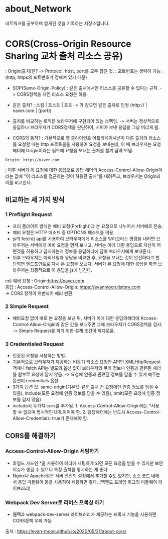 # about_Network
네트워크를 공부하며 알게된 것을 기록하는 저장소입니다.

# CORS(Cross-Origin Resource Sharing 교차 출처 리소스 공유)
: Origin(출처)란? -> Protocol, host, port를 모두 합친 것. 
: 포트번호는 생략이 가능. (http, https의 포트번호가 정해져 있기 때문)
- SOP(Same-Origin-Policy)
: 같은 출처에서만 리소스를 공유할 수 있다는 규칙. -> CORS정책을 지킨 리소스 요청은 허용.
- 같은 출처?
: 스킴 | 호스트 | 포트 -> 가 같으면 같은 출처로 인정 (http:// | naver.com | (port))
- 출처를 비교하는 로직은 브라우저에 구현되어 있는 스펙임. -> 서버는 정상적으로 응답하나 브라우저가 CORS정책을 판단하여, 서버가 보낸 응답을 그냥 버리게 됨.

- CORS의 동작?
: 기본적으로 웹 클라이언트 어플리케이셔션이 다른 출처의 리소스를 요청할 때는 http 프로토콜을 사용하여 요청을 보내는데, 이 때 브라우저는 요청 헤더에 Origin이라는 필드에 요청을 보내는 출처를 함꼐 담아 보냄.
``` 
Origin: https//naver.com
```
: 이후 서버가 이 요청에 대한 응답으로 응답 헤더의 Access-Control-Allow-Origin이라는 값에 "이 리소스를 접근하는 것이 허용된 출처"를 내려주고, 브라우저는 Origin과 이를 비교한다. 

## 비교하는 세 가지 방식
### 1 Preflight Request
- 프리 플라이트 방식은 예비 요청(Preflight)과 본 요청으로 나누어서 서버에로 전송.<br/>
- 예비 요청은 HTTP 메소드 중 OPTIONS 메소드를 이용<br/>
- js의 fetch() api를 사용하여 브라우저에게 리소스를 받아오라는 명령을 내리면 브라우저는 서버에게 예비 요청을 먼저 보내고, 서버는 이에 대한 응답으로 자신이 어떤것을 허용하고 금지하는지 정보를 응답헤더에 담아 브라우저에게 보내준다.<br/>
- 이후 브라우저는 예비요청과 응답을 비교한 후, 요청을 보내는 것이 안전하다고 판단되면 엔드포인트로 다시 본 요청을 보낸다. 서버가 본 요청에 대한 응답을 하면 브라우저는 최종적으로 이 응답을 js에 넘긴다.<br/>

ex) 
예비 요청 : Origin:https://naver.com <br/>
응답 : Access-Control-Allow-Origin: https://evanmoon.tistory.com <br/>
-> CORS 정책이 위반되어 에러 반환.

### 2 Simple Request
- 예비요청 없이 바로 본 요청을 보낸 뒤, 서버가 이에 대한 응답의헤더에 Access-Control-Allow-Origin과 같은 값을 보내주면 그때 브라우저가 CORS정책을 검사. -> Simple Request를 하기 위한 설계 조건이 까다로움.

### 3 Credentialed Request 
- 인증된 요청을 사용하는 방법.<br/>
- 기본적으로 브라우저가 제공하는 비동기 리소스 요청인 API인 XMLHttpRequest 객체나 fetch API는 별도의 옵션 없이 브라우저의 쿠키 정보나 인증과 관련된 헤더를 함부로 요청에 담지 않음. -> 요청에 인증과 관련된 정보를 담을 수 있게 해주는 옵션이 credentials 옵션.<br/>
- 3가지 옵션 값. same-origin(기본값-같은 출처 간 요청에만 인증 정보를 담을 수 있음), include(모든 요청에 인증 정보를 담을 수 있음), omit(모든 요청에 인증 정보를 담지 않음)<br/>
- include시 두가지 cors룰 추가됨. 1. Access-Control-Allow-Origin에는 \*사용할 수 없으며 명시적인 URL이어야 함. 2. 응답헤더에는 반드시 Access-Control-Allow-Credentials: true가 존재해야 함.<br/>

## CORS를 해결하기 
### Access-Control-Allow-Origin 세팅하기<br/>
- 와일드 카드인 \*을 사용하여 헤더에 세팅하게 되면 모든 요청을 받을 수 있지만 보안 이슈가 생길 수 있으니 특정 출처를 명시하는 게 좋다. <br/>
- Nginx나 Apache같은 서버 엔진의 설정에서 추가할 수도 있지만, 소스 코드 내에서 응답 미들웨어 등을 사용하여 세팅하면 좋다. (백엔드 프레임 워크의 미들웨어 라이브러리)<br/>

### Webpack Dev Server로 리버스 프록싱 하기<br/>
- 웹팩과 webpack-dev-server 라이브러리가 제공하는 프록시 기능을 사용하면 CORS정책 우회 가능

출처 : https://evan-moon.github.io/2020/05/21/about-cors/
